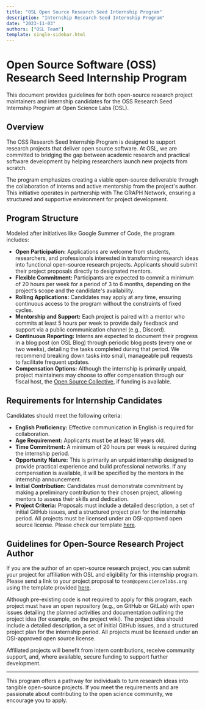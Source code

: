 ```yaml
---
title: "OSL Open Source Research Seed Internship Program"
description: "Internship Research Seed Internship Program"
date: "2023-11-03"
authors: ["OSL Team"]
template: single-sidebar.html
---
```


# Open Source Software (OSS) Research Seed Internship Program

This document provides guidelines for both open-source research project
maintainers and internship candidates for the OSS Research Seed Internship
Program at Open Science Labs (OSL).

## Overview

The OSS Research Seed Internship Program is designed to support research
projects that deliver open source software. At OSL, we are committed to bridging
the gap between academic research and practical software development by helping
researchers launch new projects from scratch.

The program emphasizes creating a viable open-source deliverable through the
collaboration of interns and active mentorship from the project's author. This
initiative operates in partnership with The GRAPH Network, ensuring a structured
and supportive environment for project development.

## Program Structure

Modeled after initiatives like Google Summer of Code, the program includes:

- **Open Participation:** Applications are welcome from students, researchers,
  and professionals interested in transforming research ideas into functional
  open-source research projects. Applicants should submit their project
  proposals directly to designated mentors.
- **Flexible Commitment:** Participants are expected to commit a minimum of 20
  hours per week for a period of 3 to 6 months, depending on the project’s scope
  and the candidate's availability.
- **Rolling Applications:** Candidates may apply at any time, ensuring
  continuous access to the program without the constraints of fixed cycles.
- **Mentorship and Support:** Each project is paired with a mentor who commits
  at least 5 hours per week to provide daily feedback and support via a public
  communication channel (e.g., Discord).
- **Continuous Reporting:** Interns are expected to document their progress in a
  blog post (on OSL Blog) through periodic blog posts (every one or two weeks),
  detailing the tasks completed during that period. We recommend breaking down
  tasks into small, manageable pull requests to facilitate frequent updates.
- **Compensation Options:** Although the internship is primarily unpaid, project
  maintainers may choose to offer compensation through our fiscal host, the
  [Open Source Collective](https://opencollective.com/osl), if funding is
  available.

## Requirements for Internship Candidates

Candidates should meet the following criteria:

- **English Proficiency:** Effective communication in English is required for
  collaboration.
- **Age Requirement:** Applicants must be at least 18 years old.
- **Time Commitment:** A minimum of 20 hours per week is required during the
  internship period.
- **Opportunity Nature:** This is primarily an unpaid internship designed to
  provide practical experience and build professional networks. If any
  compensation is available, it will be specified by the mentors in the
  internship announcement.
- **Initial Contribution:** Candidates must demonstrate commitment by making a
  preliminary contribution to their chosen project, allowing mentors to assess
  their skills and dedication.
- **Project Criteria:** Proposals must include a detailed description, a set of
  initial GitHub issues, and a structured project plan for the internship
  period. All projects must be licensed under an OSI-approved open source
  license. Please check our template
  [here](/opportunities/internships/templates/candidate-proposal).

## Guidelines for Open-Source Research Project Author

If you are the author of an open-source research project, you can submit your
project for affiliation with OSL and eligibility for this internship program.
Please send a link to your project proposal to `team@opensciencelabs.org` using
the template provided
[here](/opportunities/internships/templates/projects-ideas).

Although pre-existing code is not required to apply for this program, each
project must have an open repository (e.g., on GitHub or GitLab) with open
issues detailing the planned activities and documentation outlining the project
idea (for example, on the project wiki). The project idea should include a
detailed description, a set of initial GitHub issues, and a structured project
plan for the internship period. All projects must be licensed under an
OSI-approved open source license.

Affiliated projects will benefit from intern contributions, receive community
support, and, where available, secure funding to support further development.

---

This program offers a pathway for individuals to turn research ideas into
tangible open-source projects. If you meet the requirements and are passionate
about contributing to the open science community, we encourage you to apply.
